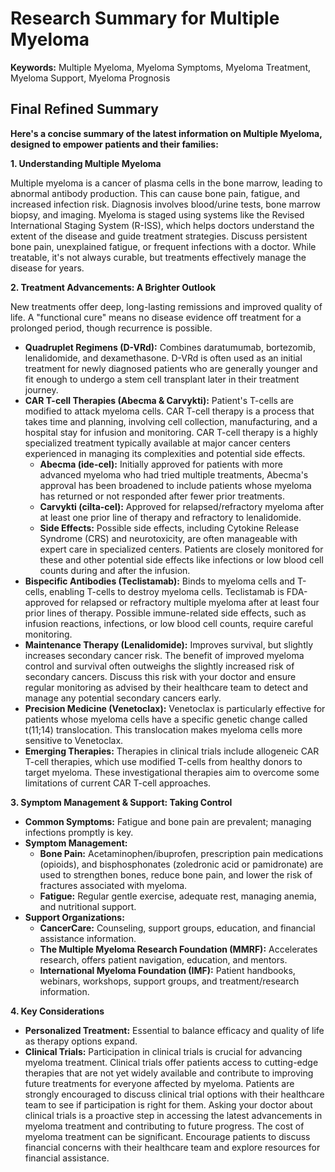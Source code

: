 # Research Summary for Multiple Myeloma

**Keywords:** Multiple Myeloma, Myeloma Symptoms, Myeloma Treatment, Myeloma Support, Myeloma Prognosis

## Final Refined Summary

**Here's a concise summary of the latest information on Multiple Myeloma, designed to empower patients and their families:**

**1. Understanding Multiple Myeloma**

Multiple myeloma is a cancer of plasma cells in the bone marrow, leading to abnormal antibody production. This can cause bone pain, fatigue, and increased infection risk. Diagnosis involves blood/urine tests, bone marrow biopsy, and imaging. Myeloma is staged using systems like the Revised International Staging System (R-ISS), which helps doctors understand the extent of the disease and guide treatment strategies. Discuss persistent bone pain, unexplained fatigue, or frequent infections with a doctor. While treatable, it's not always curable, but treatments effectively manage the disease for years.

**2. Treatment Advancements: A Brighter Outlook**

New treatments offer deep, long-lasting remissions and improved quality of life. A "functional cure" means no disease evidence off treatment for a prolonged period, though recurrence is possible.

*   **Quadruplet Regimens (D-VRd):** Combines daratumumab, bortezomib, lenalidomide, and dexamethasone. D-VRd is often used as an initial treatment for newly diagnosed patients who are generally younger and fit enough to undergo a stem cell transplant later in their treatment journey.
*   **CAR T-cell Therapies (Abecma & Carvykti):** Patient's T-cells are modified to attack myeloma cells. CAR T-cell therapy is a process that takes time and planning, involving cell collection, manufacturing, and a hospital stay for infusion and monitoring. CAR T-cell therapy is a highly specialized treatment typically available at major cancer centers experienced in managing its complexities and potential side effects.
    *   **Abecma (ide-cel):** Initially approved for patients with more advanced myeloma who had tried multiple treatments, Abecma's approval has been broadened to include patients whose myeloma has returned or not responded after fewer prior treatments.
    *   **Carvykti (cilta-cel):** Approved for relapsed/refractory myeloma after at least one prior line of therapy and refractory to lenalidomide.
    *   **Side Effects:** Possible side effects, including Cytokine Release Syndrome (CRS) and neurotoxicity, are often manageable with expert care in specialized centers. Patients are closely monitored for these and other potential side effects like infections or low blood cell counts during and after the infusion.
*   **Bispecific Antibodies (Teclistamab):** Binds to myeloma cells and T-cells, enabling T-cells to destroy myeloma cells. Teclistamab is FDA-approved for relapsed or refractory multiple myeloma after at least four prior lines of therapy. Possible immune-related side effects, such as infusion reactions, infections, or low blood cell counts, require careful monitoring.
*   **Maintenance Therapy (Lenalidomide):** Improves survival, but slightly increases secondary cancer risk. The benefit of improved myeloma control and survival often outweighs the slightly increased risk of secondary cancers. Discuss this risk with your doctor and ensure regular monitoring as advised by their healthcare team to detect and manage any potential secondary cancers early.
*   **Precision Medicine (Venetoclax):** Venetoclax is particularly effective for patients whose myeloma cells have a specific genetic change called t(11;14) translocation. This translocation makes myeloma cells more sensitive to Venetoclax.
*   **Emerging Therapies:** Therapies in clinical trials include allogeneic CAR T-cell therapies, which use modified T-cells from healthy donors to target myeloma. These investigational therapies aim to overcome some limitations of current CAR T-cell approaches.

**3. Symptom Management & Support: Taking Control**

*   **Common Symptoms:** Fatigue and bone pain are prevalent; managing infections promptly is key.
*   **Symptom Management:**
    *   **Bone Pain:** Acetaminophen/ibuprofen, prescription pain medications (opioids), and bisphosphonates (zoledronic acid or pamidronate) are used to strengthen bones, reduce bone pain, and lower the risk of fractures associated with myeloma.
    *   **Fatigue:** Regular gentle exercise, adequate rest, managing anemia, and nutritional support.
*   **Support Organizations:**
    *   **CancerCare:** Counseling, support groups, education, and financial assistance information.
    *   **The Multiple Myeloma Research Foundation (MMRF):** Accelerates research, offers patient navigation, education, and mentors.
    *   **International Myeloma Foundation (IMF):** Patient handbooks, webinars, workshops, support groups, and treatment/research information.

**4. Key Considerations**

*   **Personalized Treatment:** Essential to balance efficacy and quality of life as therapy options expand.
*   **Clinical Trials:** Participation in clinical trials is crucial for advancing myeloma treatment. Clinical trials offer patients access to cutting-edge therapies that are not yet widely available and contribute to improving future treatments for everyone affected by myeloma. Patients are strongly encouraged to discuss clinical trial options with their healthcare team to see if participation is right for them. Asking your doctor about clinical trials is a proactive step in accessing the latest advancements in myeloma treatment and contributing to future progress. The cost of myeloma treatment can be significant. Encourage patients to discuss financial concerns with their healthcare team and explore resources for financial assistance.
